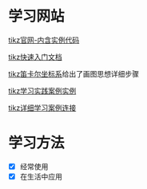 # 学习网站

[tikz官网-内含实例代码](http://www.texample.net/tikz/)

[tikz快速入门文档 ](http://cremeronline.com/LaTeX/minimaltikz.pdf)

[tikz笛卡尔坐标系](https://www.lfhacks.com/tech/tikz-1)给出了画图思想详细步骤

[tikz学习实践案例](https://tex.stackovernet.com/)[实例](https://tex.stackovernet.com/cn/q/118103)

[tikz详细学习案例连接](https://github.com/xiaohanyu/awesome-tikz#pgftikz)

# 学习方法

-[x] 经常使用
-[x] 在生活中应用
